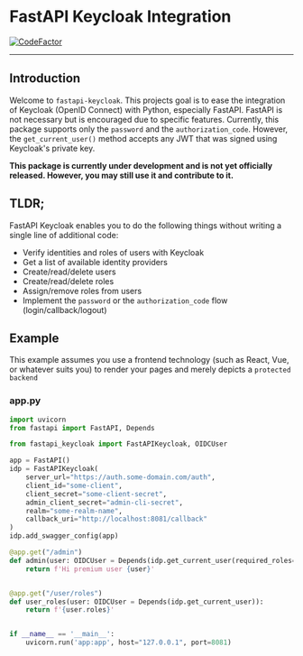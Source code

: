 # FastAPI Keycloak Integration

[![CodeFactor](https://www.codefactor.io/repository/github/code-specialist/fastapi-keycloak/badge)](https://www.codefactor.io/repository/github/code-specialist/fastapi-keycloak)

---

## Introduction

Welcome to `fastapi-keycloak`. This projects goal is to ease the integration of Keycloak (OpenID Connect) with Python, especially FastAPI. FastAPI is not necessary but is
encouraged due to specific features. Currently, this package supports only the `password` and the `authorization_code`. However, the `get_current_user()` method accepts any JWT 
that was signed using Keycloak's private key.

**This package is currently under development and is not yet officially released. However, you may still use it and contribute to it.**

## TLDR;

FastAPI Keycloak enables you to do the following things without writing a single line of additional code:

- Verify identities and roles of users with Keycloak
- Get a list of available identity providers
- Create/read/delete users
- Create/read/delete roles
- Assign/remove roles from users
- Implement the `password` or the `authorization_code` flow (login/callback/logout)

## Example

This example assumes you use a frontend technology (such as React, Vue, or whatever suits you) to render your pages and merely depicts a `protected backend`

### app.py

```python
import uvicorn
from fastapi import FastAPI, Depends

from fastapi_keycloak import FastAPIKeycloak, OIDCUser

app = FastAPI()
idp = FastAPIKeycloak(
    server_url="https://auth.some-domain.com/auth",
    client_id="some-client",
    client_secret="some-client-secret",
    admin_client_secret="admin-cli-secret",
    realm="some-realm-name",
    callback_uri="http://localhost:8081/callback"
)
idp.add_swagger_config(app)

@app.get("/admin")
def admin(user: OIDCUser = Depends(idp.get_current_user(required_roles=["admin"]))):
    return f'Hi premium user {user}'


@app.get("/user/roles")
def user_roles(user: OIDCUser = Depends(idp.get_current_user)):
    return f'{user.roles}'


if __name__ == '__main__':
    uvicorn.run('app:app', host="127.0.0.1", port=8081)
```
